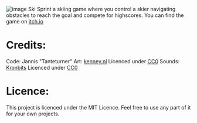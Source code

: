![image](https://github.com/Tanteturner/Ski-Sprint/assets/48159529/81d229c6-72ee-44b5-8e12-808bda506097)
Ski Sprint a skiing game where you control a skier navigating obstacles to reach the goal and compete for highscores.
You can find the game on [itch.io](https://tanteturner.itch.io/ski-sprint)

# Credits:
Code: Jannis "Tanteturner"
Art: [kenney.nl](https://kenney.nl/assets) Licenced under [CC0](https://creativecommons.org/publicdomain/zero/1.0/)
Sounds: [Kronbits](https://kronbits.itch.io/freesfx) Licenced under [CC0](https://creativecommons.org/publicdomain/zero/1.0/)

# Licence:
This project is licenced under the MIT Licence. Feel free to use any part of it for your own projects.
